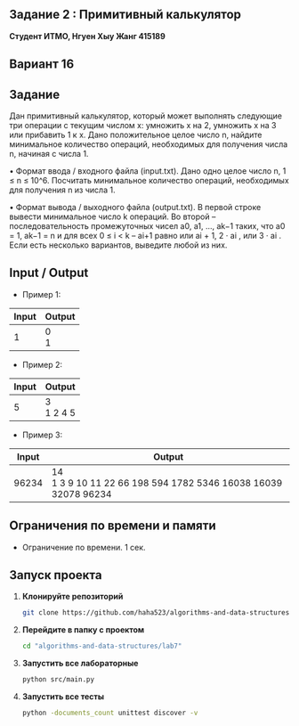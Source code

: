 ## Задание 2 : Примитивный калькулятор
 

**Студент ИТМО,  Нгуен Хыу Жанг  415189**  

## Вариант 16

## Задание

Дан примитивный калькулятор, который может выполнять следующие три операции с текущим числом x: умножить x на 2, умножить x на 3 или прибавить 1 к x. Дано положительное целое число n, найдите минимальное количество операций, необходимых для получения числа n, начиная с числа 1.

• Формат ввода / входного файла (input.txt). Дано одно целое число n, 1 ≤ n ≤ 10^6. Посчитать минимальное количество операций, необходимых для получения n из числа 1.

• Формат вывода / выходного файла (output.txt). В первой строке вывести минимальное число k операций. Во второй – последовательность промежуточных чисел a0, a1, ..., ak−1 таких, что a0 = 1, ak−1 = n и для всех 0 ≤ i < k – ai+1 равно или ai + 1, 2 · ai , или 3 · ai . Если есть несколько вариантов, выведите любой из них.


  
## Input / Output 
- Пример 1:

| Input                                            | Output                               |   
|--------------------------------------------------|--------------------------------------|
| 1                                                | 0<br/>1                              |

- Пример 2:

| Input                                                                                                               | Output                               |   
|---------------------------------------------------------------------------------------------------------------------|--------------------------------------|
| 5                                                                                                                   | 3<br/>1 2 4 5                        |


- Пример 3:

| Input     | Output                                                                   |   
|-----------|--------------------------------------------------------------------------|
| 96234     |14<br/>1 3 9 10 11 22 66 198 594 1782 5346 16038 16039 32078 96234        |






## Ограничения по времени и памяти

- Ограничение по времени. 1 сек.



## Запуск проекта
1. **Клонируйте репозиторий**
   ```bash
   git clone https://github.com/haha523/algorithms-and-data-structures.git
   ```
2. **Перейдите в папку с проектом**
   ```bash
   cd "algorithms-and-data-structures/lab7"
   ```
3. **Запустить все лабораторные**
    ```bash
   python src/main.py
   ```
4. **Запустить все тесты**
    ```bash
   python -documents_count unittest discover -v
   ```


